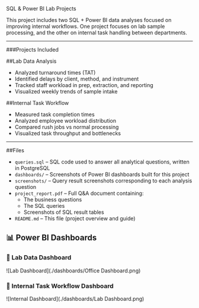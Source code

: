 SQL & Power BI Lab Projects

This project includes two SQL + Power BI data analyses focused on improving internal workflows. One project focuses on lab sample processing, and the other on internal task handling between departments.

---

###Projects Included

##Lab Data Analysis
- Analyzed turnaround times (TAT)
- Identified delays by client, method, and instrument
- Tracked staff workload in prep, extraction, and reporting
- Visualized weekly trends of sample intake

##Internal Task Workflow
- Measured task completion times
- Analyzed employee workload distribution
- Compared rush jobs vs normal processing
- Visualized task throughput and bottlenecks

---

##Files

- `queries.sql` – SQL code used to answer all analytical questions, written in PostgreSQL  
- `dashboards/` – Screenshots of Power BI dashboards built for this project  
- `screenshots/` – Query result screenshots corresponding to each analysis question  
- `project_report.pdf` – Full Q&A document containing:  
  - The business questions  
  - The SQL queries  
  - Screenshots of SQL result tables  
- `README.md` – This file (project overview and guide)

## 📊 Power BI Dashboards

### 🧪 Lab Data Dashboard
![Lab Dashboard](./dashboards/Office Dashboard.png)

### 🧾 Internal Task Workflow Dashboard
![Internal Dashboard](./dashboards/Lab Dashboard.png)




